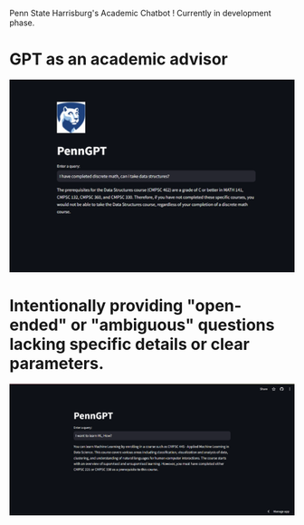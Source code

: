 Penn State Harrisburg's Academic Chatbot !
Currently in development phase.

# GPT as an academic advisor

![UI1!](images/DeployedTest2.png)

# Intentionally providing "open-ended" or "ambiguous" questions lacking specific details or clear parameters.

![UI2!](images/DeployedTest1.png)
